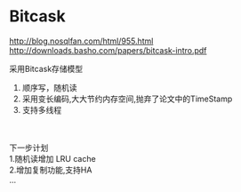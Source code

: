 Bitcask
=======

http://blog.nosqlfan.com/html/955.html<br/>
http://downloads.basho.com/papers/bitcask-intro.pdf<br/>

采用Bitcask存储模型<br/>
1. 顺序写，随机读<br/>
2. 采用变长编码,大大节约内存空间,抛弃了论文中的TimeStamp<br/>
3. 支持多线程<br/><br/><br/>


下一步计划<br/>
1.随机读增加 LRU cache<br/>
2.增加复制功能,支持HA<br/>
...
